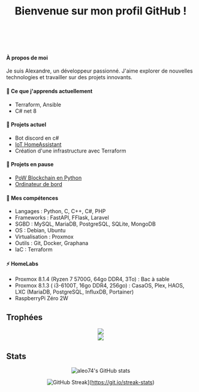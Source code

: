 # <p style="text-align: center;">Bienvenue sur mon profil GitHub !</p>
<br>
<br>
<br>

#### À propos de moi
Je suis Alexandre, un développeur passionné. J'aime explorer de nouvelles technologies et travailler sur des projets innovants.

#### 🌱 Ce que j'apprends actuellement
- Terraform, Ansible
- C# net 8

#### 🔭 Projets actuel
- Bot discord en c#
- [IoT HomeAssistant](https://github.com/aleo74/IoT)
- Création d'une infrastructure avec Terraform

#### 🔭 Projets en pause
- [PoW Blockchain en Python](https://github.com/aleo74/python_blockchain)
- [Ordinateur de bord](https://github.com/aleo74/carrot_firmware)

#### 📜 Mes compétences
- Langages : Python, C, C++, C#, PHP
- Frameworks : FastAPI, FFlask, Laravel
- SGBD : MySQL, MariaDB, PostgreSQL, SQLite, MongoDB
- OS : Debian, Ubuntu
- Virtualisation : Proxmox
- Outils : Git, Docker, Graphana
- IaC : Terraform

#### ⚡ HomeLabs
- Proxmox  8.1.4 (Ryzen 7 5700G, 64go DDR4, 3To) : Bac à sable
- Proxmox  8.1.3 ( i3-6100T, 16go DDR4, 256go) : CasaOS, Plex, HAOS, LXC (MariaDB, PostgreSQL, InfluxDB, Portainer)
- RaspberryPi Zéro 2W

## Trophées

<div align="center">
<img src="https://github-profile-trophy.vercel.app/?username=aleo74&no-bg=true&no-frame=true&row=1&column=4&title=MultiLanguage,Commits,PullRequest,Issues">
 </div>

<div align="center">
<img src="https://github-profile-trophy.vercel.app/?username=aleo74&no-bg=true&no-frame=true&row=1&column=4&title=Repositories,Organizations,Stars,Followers">
 </div>
 
## Stats
<div align="center">

![aleo74's GitHub stats](https://github-readme-stats.vercel.app/api?username=aleo74\&show_icons=true\&show=prs_merged_percentage\&hide=contribs,issues)

![GitHub Streak](https://streak-stats.demolab.com/?user=aleo74)](https://git.io/streak-stats)

</div>

<!--
**aleo74/aleo74** is a ✨ _special_ ✨ repository because its `README.md` (this file) appears on your GitHub profile.

Here are some ideas to get you started:

- 🔭 I’m currently working on ...
- 🌱 I’m currently learning ...
- 👯 I’m looking to collaborate on ...
- 🤔 I’m looking for help with ...
- 💬 Ask me about ...
- 📫 How to reach me: ...
- 😄 Pronouns: ...
- ⚡ Fun fact: ...
-->